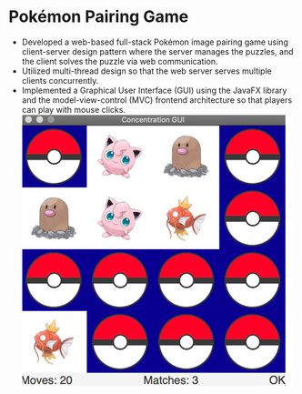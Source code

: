 # Pokémon Pairing Game	
* Developed a web-based full-stack Pokémon image pairing game using client-server design pattern where the server manages the puzzles, and the client solves the puzzle via web communication.
*	Utilized multi-thread design so that the web server serves multiple clients concurrently.
* Implemented a Graphical User Interface (GUI) using the JavaFX library and the model-view-control (MVC) frontend architecture so that players can play with mouse clicks.
![Demo](Demo.png)